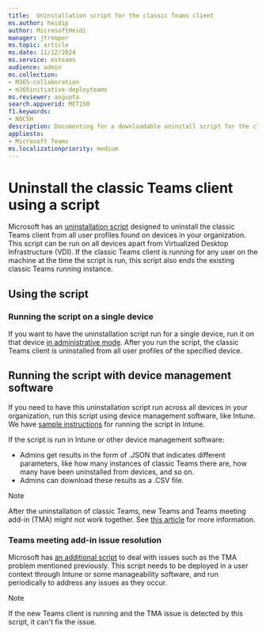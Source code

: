 ```yaml
---
title:  Uninstallation script for the classic Teams client
ms.author: heidip
author: MicrosoftHeidi
manager: jtremper
ms.topic: article
ms.date: 11/12/2024
ms.service: msteams
audience: admin
ms.collection: 
- M365-collaboration
- m365initiative-deployteams
ms.reviewer: asgupta
search.appverid: MET150
f1.keywords:
- NOCSH
description: Documenting for a downloadable uninstall script for the classic Teams client which allows you to manually shut off and remove the classic Teams client after moving to the new Teams client on non-VDI devices.
appliesto: 
- Microsoft Teams
ms.localizationpriority: medium
---
```


# Uninstall the classic Teams client using a script

Microsoft has an [uninstallation script](https://download.microsoft.com/download/d/f/c/dfc1a7ce-e3da-4e12-94fc-bea60ba3d9ba/UninstallClassicTeams.ps1) designed to uninstall the classic Teams client from all user profiles found on devices in your organization. This script can be run on all devices apart from Virtualized Desktop Infrastructure (VDI). If the classic Teams client is running for any user on the machine at the time the script is run, this script also ends the existing classic Teams running instance.

## Using the script

### Running the script on a single device

If you want to have the uninstallation script run for a single device, run it on that device [in administrative mode](/powershell/scripting/learn/ps101/01-getting-started#how-to-launch-powershell). After you run the script, the classic Teams client is uninstalled from all user profiles of the specified device.

## Running the script with device management software

If you need to have this uninstallation script run across all devices in your organization, run this script using device management software, like Intune. We have [sample instructions](https://github.com/microsoft/MDE-PowerBI-Templates/blob/master/ASR_scripts/AddShortcuts_with_Intune.md) for running the script in Intune.

If the script is run in Intune or other device management software:

- Admins get results in the form of .JSON that indicates different parameters, like how many instances of classic Teams there are, how many have been uninstalled from devices, and so on.
- Admins can download these results as a .CSV file.

> [!NOTE]
> After the uninstallation of classic Teams, new Teams and Teams meeting add-in (TMA) might not work together. See [this article](/microsoftteams/troubleshoot/meetings/teams-meeting-add-in-missing#cause) for more information.

### Teams meeting add-in issue resolution

Microsoft has [an additional script](https://download.microsoft.com/download/d/f/c/dfc1a7ce-e3da-4e12-94fc-bea60ba3d9ba/DetectAndUninstallTMA.ps1) to deal with issues such as the TMA problem mentioned previously. This script needs to be deployed in a user context through Intune or some manageability software, and run periodically to address any issues as they occur.

> [!NOTE]
> If the new Teams client is running and the TMA issue is detected by this script, it can't fix the issue.
